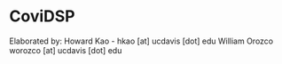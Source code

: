# CoviDSP

Elaborated by: 
Howard Kao - hkao [at] ucdavis [dot] edu
William Orozco worozco [at] ucdavis [dot] edu
